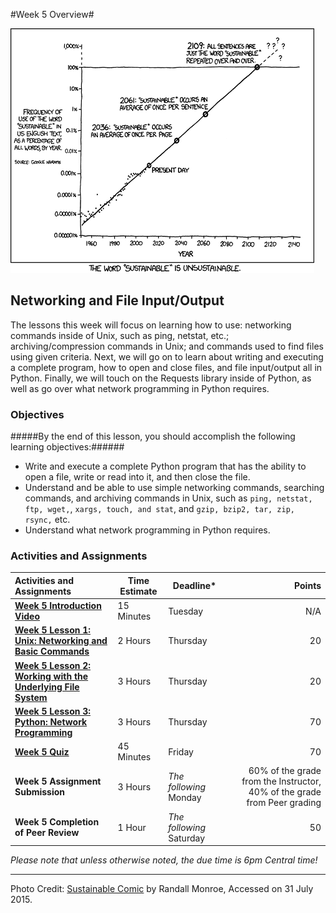 #Week 5 Overview#

![XKCD sustainability comic](images/xkcd_sustainable.png)
## Networking and File Input/Output ##

The lessons this week will focus on learning how to use: networking commands inside of Unix, such as ping, netstat, etc.; archiving/compression commands in Unix; and commands used to find files using given criteria.  Next, we will go on to learn about writing and executing a complete program, how to open and close files, and file input/output all in Python.  Finally, we will touch on the Requests library inside of Python, as well as go over what network programming in Python requires.  


### Objectives ###

#####By the end of this lesson, you should accomplish the following learning objectives:######

- Write and execute a complete Python program that has the ability to open a file, write or read into it, and then close the file.
- Understand and be able to use simple networking commands, searching commands, and archiving commands in Unix, such as ```ping, netstat, ftp, wget,```, ```xargs, touch, and stat```, and ```gzip, bzip2, tar, zip, rsync,``` etc.
- Understand what network programming in Python requires.


### Activities and Assignments ###

|Activities and Assignments | Time Estimate | Deadline* | Points|
|:------| -----|-------|----------:|
|**[Week 5 Introduction Video][w5v]**|15 Minutes|Tuesday|N/A|
|**[Week 5 Lesson 1: Unix: Networking and Basic Commands](lesson1.md)**| 2 Hours |Thursday| 20|
|**[Week 5 Lesson 2: Working with the Underlying File System](lesson2.md)**| 3 Hours | Thursday | 20 |
|**[Week 5 Lesson 3: Python: Network Programming](lesson3.md)**| 3 Hours | Thursday| 70 |
|**[Week 5 Quiz][w5q]**| 45 Minutes | Friday | 70|
|**Week 5 Assignment Submission**| 3 Hours | *The following*  Monday | 60% of the grade from the Instructor, 40% of the grade from Peer grading | 
|**Week 5 Completion of Peer Review**| 1 Hour | *The following* Saturday | 50 | 


*Please note that unless otherwise noted, the due time is 6pm Central time!*

----------
[w5q]: https://learn.illinois.edu/mod/quiz/
[w5v]: https://mediaspace.illinois.edu/media/Week+Five/1_dp5wpgj8/48757791

Photo Credit: [Sustainable Comic](http://imgs.xkcd.com/comics/sustainable.png) by Randall Monroe, Accessed on 31 July 2015.
